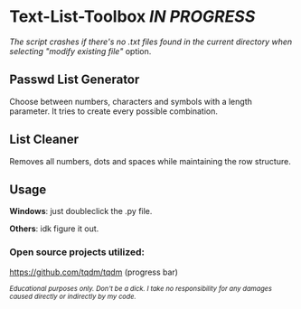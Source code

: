 # Text-List-Toolbox _IN PROGRESS_
_The script crashes if there's no .txt files found in the current directory when selecting "modify existing file"_ option.


## Passwd List Generator
Choose between numbers, characters and symbols with a length parameter. It tries to create every possible combination.



## List Cleaner
Removes all numbers, dots and spaces while maintaining the row structure.





## Usage
**Windows**: just doubleclick the .py file.


**Others**: idk figure it out.



### Open source projects utilized:
https://github.com/tqdm/tqdm (progress bar)

<sub>_Educational purposes only. Don't be a dick. I take no responsibility for any damages caused directly or indirectly by my code._</sub>
